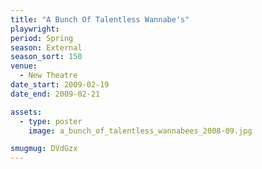 ```yaml
---
title: "A Bunch Of Talentless Wannabe's"
playwright:
period: Spring
season: External
season_sort: 150
venue:
  - New Theatre
date_start: 2009-02-19
date_end: 2009-02-21

assets:
  - type: poster
    image: a_bunch_of_talentless_wannabees_2008-09.jpg

smugmug: DVdGzx
---
```

